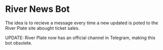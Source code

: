 # River News Bot

The idea is to recieve a message every time a new updated is poted to the River Plate site abought ticket sales.

UPDATE: River Plate now has an official channel in Telegram, making this bot obsolete.
